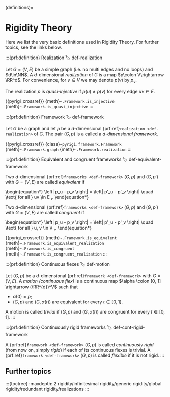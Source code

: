 (definitions)=
# Rigidity Theory


Here we list the very basic definitions used in Rigidity Theory.
For further topics, see the links below.


:::{prf:definition} Realization
:label: def-realization

Let $G=(V,E)$ be a simple graph (i.e. no multi edges and no loops) and $d\in\NN$.
A $d$-dimensional _realization_ of $G$ is a map $p\colon V\rightarrow \RR^d$.
For convenience, for $v \in V$ we may denote $p(v)$ by $p_v$.

The realization $p$ is _quasi-injective_ if $p(u)\neq p(v)$ for every edge $uv\in E$.

{{pyrigi_crossref}} {meth}`~.Framework.is_injective`
{meth}`~.Framework.is_quasi_injective`
:::


:::{prf:definition} Framework
:label: def-framework

Let $G$ be a graph and let $p$ be a $d$-dimensional {prf:ref}`realization <def-realization>` of $G$.
The pair $(G, p)$ is a called a _$d$-dimensional framework_.

{{pyrigi_crossref}} {class}`~pyrigi.framework.Framework`
{meth}`~.Framework.graph`
{meth}`~.Framework.realization`
:::


:::{prf:definition} Equivalent and congruent frameworks
:label: def-equivalent-framework

Two $d$-dimensional {prf:ref}`frameworks <def-framework>` $(G, p)$ and $(G, p')$ with $G = (V, E)$ are called _equivalent_ if

\begin{equation*}
 \left\| p_u - p_v \right\| = \left\| p'_u - p'_v \right\|
 \quad \text{ for all } uv \in E \,.
\end{equation*}

Two $d$-dimensional {prf:ref}`frameworks <def-framework>` $(G, p)$ and $(G, p')$ with $G = (V, E)$ are called _congruent_ if

\begin{equation*}
 \left\| p_u - p_v \right\| = \left\| p'_u - p'_v \right\|
 \quad \text{ for all } u, v \in V \,.
\end{equation*}

{{pyrigi_crossref}} {meth}`~.Framework.is_equivalent`
{meth}`~.Framework.is_equivalent_realization`
{meth}`~.Framework.is_congruent`
{meth}`~.Framework.is_congruent_realization`
:::

:::{prf:definition} Continuous flexes
:label: def-motion

Let $(G, p)$ be a $d$-dimensional {prf:ref}`framework <def-framework>` with $G = (V, E)$.
A _motion (continuous flex)_ is a continuous map $\alpha \colon [0, 1] \rightarrow (\RR^{d})^V$ such that

* $\alpha(0) = p$;
* $(G, p)$ and $(G, \alpha(t))$ are equivalent for every $t \in [0,1]$.

A motion is called _trivial_ if $(G, p)$ and $(G, \alpha(t))$ are congruent for every $t \in [0,1]$.
:::


:::{prf:definition} Continuously rigid frameworks
:label: def-cont-rigid-framework

A {prf:ref}`framework <def-framework>` $(G, p)$ is called _continuously rigid_ (from now on, simply _rigid_) if each of its continuous flexes is trivial.
A {prf:ref}`framework <def-framework>` $(G, p)$ is called _flexible_ if it is not rigid.
:::



## Further topics
:::{toctree}
:maxdepth: 2
rigidity/infinitesimal
rigidity/generic
rigidity/global
rigidity/redundant
rigidity/realizations
:::
